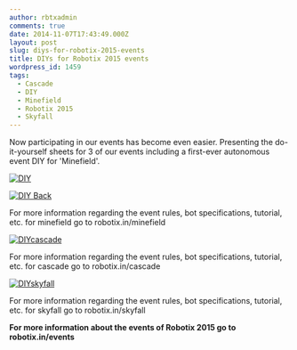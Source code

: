 ```yaml
---
author: rbtxadmin
comments: true
date: 2014-11-07T17:43:49.000Z
layout: post
slug: diys-for-robotix-2015-events
title: DIYs for Robotix 2015 events
wordpress_id: 1459
tags:
  - Cascade
  - DIY
  - Minefield
  - Robotix 2015
  - Skyfall
---
```


Now participating in our events has become even easier. Presenting the do-it-yourself sheets for 3 of our events including a first-ever autonomous event DIY for 'Minefield'.

[![DIY](http://robotix.in/blog/wp-content/uploads/2014/11/DIY-724x1024.jpg)](http://robotix.in/blog/wp-content/uploads/2014/11/DIY.jpg)

[![DIY Back](http://robotix.in/blog/wp-content/uploads/2014/11/DIY-Back-724x1024.jpg)](http://robotix.in/blog/wp-content/uploads/2014/11/DIY-Back.jpg)

For more information regarding the event rules, bot specifications, tutorial, etc. for minefield go to robotix.in/minefield

[![DIYcascade](http://robotix.in/blog/wp-content/uploads/2014/11/DIYcascade-724x1024.jpg)](http://robotix.in/blog/wp-content/uploads/2014/11/DIYcascade.jpg)

For more information regarding the event rules, bot specifications, tutorial, etc. for cascade go to robotix.in/cascade

[![DIYskyfall](http://robotix.in/blog/wp-content/uploads/2014/11/DIYskyfall-724x1024.jpg)](http://robotix.in/blog/wp-content/uploads/2014/11/DIYskyfall.jpg)

For more information regarding the event rules, bot specifications, tutorial, etc. for skyfall go to robotix.in/skyfall

**For more information about the events of Robotix 2015 go to robotix.in/events**
